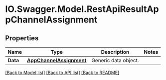 # IO.Swagger.Model.RestApiResultAppChannelAssignment
## Properties

Name | Type | Description | Notes
------------ | ------------- | ------------- | -------------
**Data** | [**AppChannelAssignment**](AppChannelAssignment.md) | Generic data object. | 

[[Back to Model list]](../README.md#documentation-for-models) [[Back to API list]](../README.md#documentation-for-api-endpoints) [[Back to README]](../README.md)

